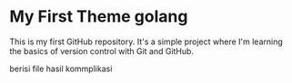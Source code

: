 # My First Theme golang 

This is my first GitHub repository. It's a simple project where I'm learning the basics of version control with Git and GitHub.

berisi file hasil kommplikasi
